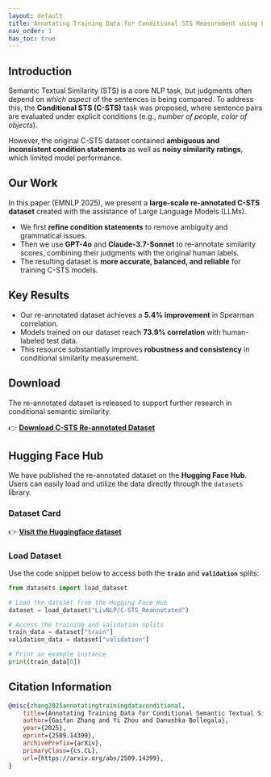 ```yaml
---
layout: default
title: Annotating Training Data for Conditional STS Measurement using LLMs
nav_order: 1
has_toc: true
---
```


## Introduction
Semantic Textual Similarity (STS) is a core NLP task, but judgments often depend on *which aspect* of the sentences is being compared. To address this, the **Conditional STS (C-STS)** task was proposed, where sentence pairs are evaluated under explicit conditions (e.g., *number of people*, *color of objects*).  

However, the original C-STS dataset contained **ambiguous and inconsistent condition statements** as well as **noisy similarity ratings**, which limited model performance.

## Our Work
In this paper (EMNLP 2025), we present a **large-scale re-annotated C-STS dataset** created with the assistance of Large Language Models (LLMs).  

- We first **refine condition statements** to remove ambiguity and grammatical issues.  
- Then we use **GPT-4o** and **Claude-3.7-Sonnet** to re-annotate similarity scores, combining their judgments with the original human labels.  
- The resulting dataset is **more accurate, balanced, and reliable** for training C-STS models.  

## Key Results
- Our re-annotated dataset achieves a **5.4% improvement** in Spearman correlation.  
- Models trained on our dataset reach **73.9% correlation** with human-labeled test data.  
- This resource substantially improves **robustness and consistency** in conditional similarity measurement.  

## Download
The re-annotated dataset is released to support further research in conditional semantic similarity.  

👉 [**Download C-STS Re-annotated Dataset**](dataset.zip)

## Hugging Face Hub

We have published the re-annotated dataset on the **Hugging Face Hub**. Users can easily load and utilize the data directly through the `datasets` library.

### Dataset Card

👉 [**Visit the Huggingface dataset**](https://huggingface.co/datasets/LivNLP/C-STS-Reannotated)

### Load Dataset

Use the code snippet below to access both the **`train`** and **`validation`** splits:

```python
from datasets import load_dataset

# Load the dataset from the Hugging Face Hub
dataset = load_dataset("LivNLP/C-STS_Reannotated")

# Access the training and validation splits
train_data = dataset["train"]
validation_data = dataset["validation"]

# Print an example instance
print(train_data[0])
```

## Citation Information
```bibtex
@misc{zhang2025annotatingtrainingdataconditional,
    title={Annotating Training Data for Conditional Semantic Textual Similarity Measurement using Large Language Models}, 
    author={Gaifan Zhang and Yi Zhou and Danushka Bollegala},
    year={2025},
    eprint={2509.14399},
    archivePrefix={arXiv},
    primaryClass={cs.CL},
    url={https://arxiv.org/abs/2509.14399}, 
}
```
